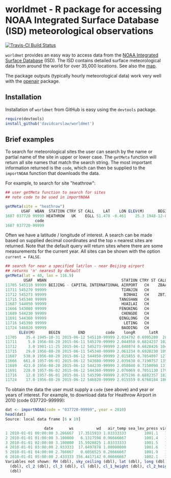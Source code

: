 # worldmet - R package for accessing NOAA Integrated Surface Database (ISD) meteorological observations

[![Travis-CI Build Status](https://travis-ci.org/davidcarslaw/worldmet.svg?branch=master)](https://travis-ci.org/davidcarslaw/worldmet)

`worldmet` provides an easy way to access data from the [NOAA Integrated
Surface Database](https://www.ncdc.noaa.gov/isd) (ISD). The ISD contains detailed surface
meteorological data from around the world for over 35,000
locations. See also the
[map](https://gis.ncdc.noaa.gov/map/viewer/#app=cdo&cfg=cdo&theme=hourly&layers=1).

The package outputs (typically hourly meteorological data) work very
well with the [openair](https://github.com/davidcarslaw/openair) package.

## Installation

Installation of `worldmet` from GitHub is easy using the `devtools`
package.

```R
require(devtools)
install_github('davidcarslaw/worldmet')
```

## Brief examples

To search for meteorological sites the user can search by the name or partial name of the site in upper or lower case. The `getMeta` function will return all site names that match the search string. The most important information returned is the `code`, which can then be supplied to the `importNOAA` function that downloads the data.

For example, to search for site "heathrow":

```R
## user getMeta function to search for sites
## note code to be used in importNOAA

getMeta(site = "heathrow")
       USAF  WBAN  STATION CTRY ST CALL    LAT    LON ELEV(M)      BEGIN        END
1687 037720 99999 HEATHROW   UK    EGLL 51.478 -0.461    25.3 1948-12-01 2015-06-12
             code
1687 037720-99999
```

Often we have a latitude / longitude of interest. A search can be made based on supplied decimal coordinates and the top `n` nearest sites are returned. Note that the default query will return sites where there are some measurements for the current year. All sites can be shown with the option `current = FALSE`.

```R
## search for near a specified lat/lon - near Beijing airport
## returns 'n' nearest by default
getMeta(lat = 40, lon = 116.9)
        USAF  WBAN                                 STATION CTRY ST CALL    LAT     LON
11705 545110 99999 BEIJING - CAPITAL INTERNATIONAL AIRPORT   CH    ZBAA 40.080 116.585
11711 545270 99999                                 TIANJIN   CH         39.100 117.167
11712 545273 99999                                  BINHAI   CH    ZBTJ 39.124 117.346
11715 545340 99999                                TANGSHAN   CH         39.650 118.100
11687 544050 99999                                 HUAILAI   CH         40.417 115.500
11666 543080 99999                                FENGNING   CH         41.200 116.633
11689 544230 99999                                 CHENGDE   CH         40.967 117.917
11691 544360 99999                                QINGLONG   CH         40.400 118.950
11716 545390 99999                                  LETING   CH         39.433 118.900
11724 546020 99999                                 BAODING   CH         38.733 115.483
      ELEV(M)      BEGIN        END         code    longR      latR      dist
11705    35.4 1945-10-31 2015-06-12 545110-99999 2.034792 0.6995280  28.25299
11711     5.0 1956-08-20 2015-06-11 545270-99999 2.044950 0.6824237 102.66020
11712     3.0 1981-11-25 2015-06-12 545273-99999 2.048074 0.6828426 104.64104
11715    29.0 1956-08-20 2015-06-11 545340-99999 2.061234 0.6920230 109.61783
11687   538.0 1956-08-20 2015-06-12 544050-99999 2.015855 0.7054097 127.60780
11666   661.0 1957-06-01 2015-06-12 543080-99999 2.035630 0.7190757 135.32440
11689   423.0 1956-08-20 2015-06-12 544230-99999 2.058040 0.7150090 137.69215
11691   228.0 1957-06-02 2015-06-12 544360-99999 2.076069 0.7051130 179.69364
11716    12.0 1957-06-01 2015-06-11 545390-99999 2.075196 0.6882357 182.30889
11724    17.0 1956-08-20 2015-06-12 546020-99999 2.015559 0.6760184 186.23783
```

To obtain the data the user must supply a `code` (see above) and year or years of interest. For example, to download data for Heathrow Airport in 2010 (code 037720-99999):

```R
dat <- importNOAA(code = "037720-99999", year = 2010)
head(dat)
Source: local data frame [6 x 19]

                 date       ws          wd   air_temp sea_lev_press visibility dew_point
1 2010-01-01 00:00:00 3.266667  17.3515933 1.03333333        1001.1   16055.00 -1.900000
2 2010-01-01 01:00:00 3.100000   6.1317598 0.96666667        1001.4   14266.67 -1.866667
3 2010-01-01 02:00:00 3.100000  15.5928825 1.03333333        1001.5   15600.00 -1.866667
4 2010-01-01 03:00:00 2.933333  17.0497878 1.00000000        1001.6   16843.33 -2.000000
5 2010-01-01 04:00:00 2.766667   0.6056525 0.26666667        1001.9   15600.00 -2.433333
6 2010-01-01 05:00:00 2.433333 356.4417142 0.06666667        1002.1   15600.00 -2.866667
Variables not shown: RH (dbl), sky_ceiling (dbl), lat (dbl), long (dbl), elev (dbl), cl_1
  (dbl), cl_2 (dbl), cl_3 (dbl), cl (dbl), cl_1_height (dbl), cl_2_height (dbl), cl_3_height
  (dbl)
```
